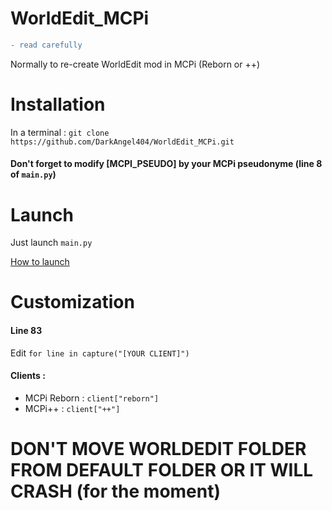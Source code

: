 WorldEdit\_MCPi 
=============================================
```diff
- read carefully
```

Normally to re-create WorldEdit mod in MCPi (Reborn or ++)

Installation
============

In a terminal : ```git clone https://github.com/DarkAngel404/WorldEdit_MCPi.git```

#### Don't forget to modify [MCPI_PSEUDO] by your MCPi pseudonyme (line 8 of `main.py`)

Launch
======

Just launch ```main.py```

[How to launch](https://github-production-user-asset-6210df.s3.amazonaws.com/126427514/247960958-a9480259-0a6a-4f4a-85c6-51ddaeff2c6b.mp4)

Customization
=============

#### Line 83
Edit ```for line in capture("[YOUR CLIENT]")```
#### Clients :
- MCPi Reborn : ```client["reborn"]```
- MCPi++ : ```client["++"]```

# DON'T MOVE WORLDEDIT FOLDER FROM DEFAULT FOLDER OR IT WILL CRASH (for the moment)
